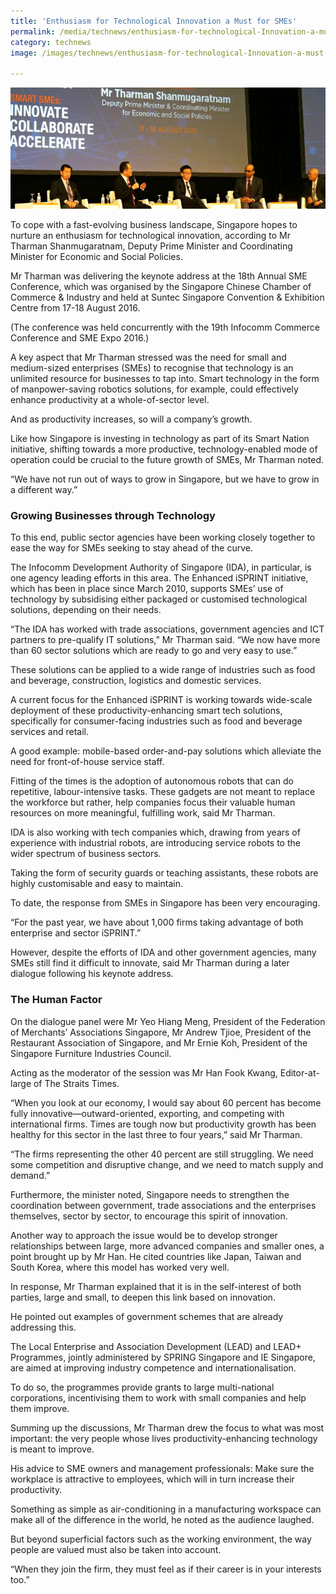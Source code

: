 ```yaml
---
title: 'Enthusiasm for Technological Innovation a Must for SMEs'
permalink: /media/technews/enthusiasm-for-technological-Innovation-a-must-for-smes
category: technews
image: /images/technews/enthusiasm-for-technological-Innovation-a-must-for-smes-part-1.png

---
```



![Enthusiasm for Technological Innovation a Must for SMEs](/images/technews/enthusiasm-for-technological-Innovation-a-must-for-smes-part-1.png)

To cope with a fast-evolving business landscape, Singapore hopes to nurture an enthusiasm for technological innovation, according to Mr Tharman Shanmugaratnam, Deputy Prime Minister and Coordinating Minister for Economic and Social Policies. 

Mr Tharman was delivering the keynote address at the 18th Annual SME Conference, which was organised by the Singapore Chinese Chamber of Commerce & Industry and held at Suntec Singapore Convention & Exhibition Centre from 17-18 August 2016. 

(The conference was held concurrently with the 19th Infocomm Commerce Conference and SME Expo 2016.)

A key aspect that Mr Tharman stressed was the need for small and medium-sized enterprises (SMEs) to recognise that technology is an unlimited resource for businesses to tap into. Smart technology in the form of manpower-saving robotics solutions, for example, could effectively enhance productivity at a whole-of-sector level. 

And as productivity increases, so will a company’s growth. 

Like how Singapore is investing in technology as part of its Smart Nation initiative, shifting towards a more productive, technology-enabled mode of operation could be crucial to the future growth of SMEs, Mr Tharman noted. 

“We have not run out of ways to grow in Singapore, but we have to grow in a different way.” 

### **Growing Businesses through Technology**
To this end, public sector agencies have been working closely together to ease the way for SMEs seeking to stay ahead of the curve. 

The Infocomm Development Authority of Singapore (IDA), in particular, is one agency leading efforts in this area. The Enhanced iSPRINT initiative, which has been in place since March 2010, supports SMEs’ use of technology by subsidising either packaged or customised technological solutions, depending on their needs.

“The IDA has worked with trade associations, government agencies and ICT partners to pre-qualify IT solutions,” Mr Tharman said. “We now have more than 60 sector solutions which are ready to go and very easy to use.” 

These solutions can be applied to a wide range of industries such as food and beverage, construction, logistics and domestic services.

A current focus for the Enhanced iSPRINT is working towards wide-scale deployment of these productivity-enhancing smart tech solutions, specifically for consumer-facing industries such as food and beverage services and retail. 

A good example: mobile-based order-and-pay solutions which alleviate the need for front-of-house service staff.

Fitting of the times is the adoption of autonomous robots that can do repetitive, labour-intensive tasks. These gadgets are not meant to replace the workforce but rather, help companies focus their valuable human resources on more meaningful, fulfilling work, said Mr Tharman. 

IDA is also working with tech companies which, drawing from years of experience with industrial robots, are introducing service robots to the wider spectrum of business sectors. 

Taking the form of security guards or teaching assistants, these robots are highly customisable and easy to maintain.

To date, the response from SMEs in Singapore has been very encouraging.

“For the past year, we have about 1,000 firms taking advantage of both enterprise and sector iSPRINT.”

However, despite the efforts of IDA and other government agencies, many SMEs still find it difficult to innovate, said Mr Tharman during a later dialogue following his keynote address. 

### **The Human Factor**
On the dialogue panel were Mr Yeo Hiang Meng, President of the Federation of Merchants’ Associations Singapore, Mr Andrew Tjioe, President of the Restaurant Association of Singapore, and Mr Ernie Koh, President of the Singapore Furniture Industries Council. 

Acting as the moderator of the session was Mr Han Fook Kwang, Editor-at-large of The Straits Times.

“When you look at our economy, I would say about 60 percent has become fully innovative—outward-oriented, exporting, and competing with international firms. Times are tough now but productivity growth has been healthy for this sector in the last three to four years,” said Mr Tharman. 

“The firms representing the other 40 percent are still struggling. We need some competition and disruptive change, and we need to match supply and demand.” 

Furthermore, the minister noted, Singapore needs to strengthen the coordination between government, trade associations and the enterprises themselves, sector by sector, to encourage this spirit of innovation. 

Another way to approach the issue would be to develop stronger relationships between large, more advanced companies and smaller ones, a point brought up by Mr Han. He cited countries like Japan, Taiwan and South Korea, where this model has worked very well.

In response, Mr Tharman explained that it is in the self-interest of both parties, large and small, to deepen this link based on innovation. 

He pointed out examples of government schemes that are already addressing this. 

The Local Enterprise and Association Development (LEAD) and LEAD+ Programmes, jointly administered by SPRING Singapore and IE Singapore, are aimed at improving industry competence and internationalisation. 

To do so, the programmes provide grants to large multi-national corporations, incentivising them to work with small companies and help them improve. 

Summing up the discussions, Mr Tharman drew the focus to what was most important: the very people whose lives productivity-enhancing technology is meant to improve. 

His advice to SME owners and management professionals: Make sure the workplace is attractive to employees, which will in turn increase their productivity.

Something as simple as air-conditioning in a manufacturing workspace can make all of the difference in the world, he noted as the audience laughed.

But beyond superficial factors such as the working environment, the way people are valued must also be taken into account.

“When they join the firm, they must feel as if their career is in your interests too.”
